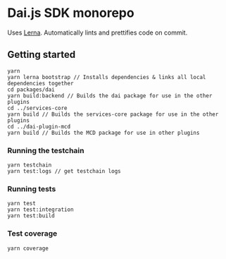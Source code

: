 # Dai.js SDK monorepo

Uses [Lerna](https://github.com/lerna/lerna). Automatically lints and prettifies
code on commit.

## Getting started

```
yarn
yarn lerna bootstrap // Installs dependencies & links all local dependencies together
cd packages/dai
yarn build:backend // Builds the dai package for use in the other plugins
cd ../services-core
yarn build // Builds the services-core package for use in the other plugins
cd ../dai-plugin-mcd
yarn build // Builds the MCD package for use in other plugins
```

### Running the testchain

```
yarn testchain
yarn test:logs // get testchain logs
```

### Running tests

```
yarn test
yarn test:integration
yarn test:build
```

### Test coverage

```
yarn coverage
```
